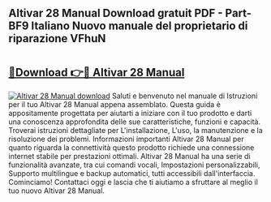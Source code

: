 ## Altivar 28 Manual Download gratuit PDF - Part-BF9 Italiano Nuovo manuale del proprietario di riparazione VFhuN

# <h2><a href="http://dfbmbgu.blite.top/?on=Altivar+28+Manual">🔗Download 👉🔴 Altivar 28 Manual</a></h2>

[![Altivar 28 Manual download](https://i.imgur.com/lujVjoI.png)](http://dfbmbgu.blite.top/?on=Altivar+28+Manual)
Saluti e benvenuto nel manuale di Istruzioni per il tuo Altivar 28 Manual appena assemblato. Questa guida è appositamente progettata per aiutarti a iniziare con il tuo prodotto e darti una conoscenza approfondita delle sue caratteristiche, funzioni e capacità. Troverai istruzioni dettagliate per L'installazione, L'uso, la manutenzione e la risoluzione dei problemi. Informazioni importanti Altivar 28 Manual per quanto riguarda la connettività questo prodotto richiede una connessione internet stabile per prestazioni ottimali. Altivar 28 Manual ha una serie di funzionalità avanzate, tra cui comandi vocali, Impostazioni personalizzabili, Supporto multilingue e backup automatici, tutti accessibili dall'interfaccia. Cominciamo! Contattaci oggi e lascia che ti aiutiamo a sfruttare al meglio il tuo nuovo Altivar 28 Manual.

